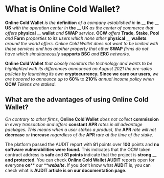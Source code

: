 # What is Online Cold Wallet?

**Online Cold Wallet** _is the_ **definition** _of a company established in_ **in** __ **the** __ **US** _with the operation center in_ **the** __ **UK** _as the center of commerce that offers_ **physical** __ **wallet** _and_ **SWAP** _service_. **OCW** _offers_ **Trade**, **Stake**, **Pool** _and_ **Farm** _properties to its users which none other_ **physical** __ **wallets** _around the world offers. Online Cold Wallet does not want to be limited with these services and has another property that other_ **SWAP** _firms do not have which simultaneously_ **supports** **BSC** _and_ **ERC** _networks_.



**Online Cold Wallet** _that closely monitors the technology and wants to be highlighted with its differences announced on August 2021 the pre-sales policies by launching its own_ **cryptocurrency.** **Since we** **care** **our users**_, we are honored to announce up to_ **60%** to **210%** _annual income policy when_ **OCW** _Tokens are staked_.

## What are the advantages of using Online Cold Wallet?



_On contrary to other firms_, **Online Cold Wallet** _does not collect_ **commission** _in every transaction and offers_ **constant** **APR** _rates in all advantage packages. This means when a user stakes a product, the_ **APR** _rate will not_ **decrease** _or_ **increase** _regardless of the_ **APR** _rate at the time of the stake_.



The platform passed the AUDIT report with **81** points over **100** points and **no software vulnerabilities were found.** This indicates that the OCW token contract address is **safe** and **81 points** indicate that the project is **strong** __ **and protected**. You can check **Online Cold Wallet AUDIT** reports open for everyone **o**_**n**_** our **_**website**_. If you don’t know what **AUDIT** is, you can check what is **AUDIT article is on our documentation page**.
